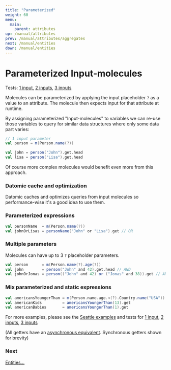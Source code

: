 ```yaml
---
title: "Parameterized"
weight: 60
menu:
  main:
    parent: attributes
up: /manual/attributes
prev: /manual/attributes/aggregates
next: /manual/entities
down: /manual/entities
---
```


# Parameterized Input-molecules

Tests: 
[1 input](https://github.com/scalamolecule/molecule/blob/master/coretests/src/test/scala/molecule/coretests/input1),
[2 inputs](https://github.com/scalamolecule/molecule/blob/master/coretests/src/test/scala/molecule/coretests/input2),
[3 inputs](https://github.com/scalamolecule/molecule/blob/master/coretests/src/test/scala/molecule/coretests/input3)


Molecules can be parameterized by applying the input placeholder `?` as a value to an attribute. The molecule then expects input for that
attribute at runtime.

By assigning parameterized "Input-molecules" to variables we can re-use those variables to query for 
similar data structures where only some data part varies:

```scala
// 1 input parameter
val person = m(Person.name(?))

val john = person("John").get.head
val lisa = person("Lisa").get.head
```

Of course more complex molecules would benefit even more from this approach.

### Datomic cache and optimization
Datomic caches and optimizes queries from input molecules so performance-wise it's a good idea to use them.


### Parameterized expressions

```scala
val personName  = m(Person.name(?))
val johnOrLisas = personName("John" or "Lisa").get // OR
```

### Multiple parameters
Molecules can have up to 3 `?` placeholder parameters.

```scala
val person      = m(Person.name(?).age(?))
val john        = person("John" and 42).get.head // AND
val johnOrJonas = person(("John" and 42) or ("Jonas" and 38)).get // AND/OR
```

### Mix parameterized and static expressions

```scala
val americansYoungerThan = m(Person.name.age.<(?).Country.name("USA"))
val americanKids         = americansYoungerThan(13).get
val americanBabies       = americansYoungerThan(1).get
```

For more examples, please see the 
[Seattle examples](https://github.com/scalamolecule/molecule/blob/master/examples/src/test/scala/molecule/examples/seattle/SeattleTests.scala#L136-L233)
and tests for [1 input](https://github.com/scalamolecule/molecule/blob/master/coretests/src/test/scala/molecule/coretests/input1),
              [2 inputs](https://github.com/scalamolecule/molecule/blob/master/coretests/src/test/scala/molecule/coretests/input2),
              [3 inputs](https://github.com/scalamolecule/molecule/blob/master/coretests/src/test/scala/molecule/coretests/input3)

(All getters have an [asynchronous equivalent](/manual/attributes/basics). Synchronous getters shown for brevity)


### Next

[Entities...](/manual/entities)